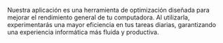 Nuestra aplicación es una herramienta de optimización diseñada para mejorar el rendimiento general de tu computadora. Al utilizarla, experimentarás una mayor eficiencia en tus tareas diarias, garantizando una experiencia informática más fluida y productiva.

